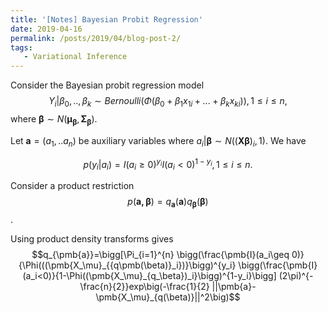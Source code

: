 ```yaml
---
title: '[Notes] Bayesian Probit Regression'
date: 2019-04-16
permalink: /posts/2019/04/blog-post-2/
tags:
   - Variational Inference
---
```


Consider the Bayesian probit regression model 
$$
Y_i|\beta_0,..,\beta_k \sim Bernoulli(\Phi(\beta_0+\beta_1x_{1i}+...+\beta_kx_{ki})), 1\leq i\leq n,
$$
where $\pmb{\beta}\sim N(\pmb{\mu_{\beta}},\pmb{\Sigma_{\beta}}).$

Let $\pmb{a}=(a_1,..a_n)$ be auxiliary variables where $a_i|\pmb{\beta} \sim N((\pmb{X\beta})_i,1)$. We have

$$p(y_i|a_i)= I(a_i\geq 0)^{y_i}I(a_i<0)^{1-y_i}, 1 \leq i  \leq n.$$

Consider a product restriction $$p(\pmb{a,\beta})=q_{\pmb{a}}(\pmb{a})q_{\pmb{\beta}}(\pmb{\beta})$$.

Using product density transforms gives $$q_{\pmb{a}}=\bigg[\Pi_{i=1}^{n} \bigg(\frac{\pmb{I}(a_i\geq 0)}{\Phi(((\pmb{X_\mu}_{{q\pmb(\beta)}_i})}\bigg)^{y_i}
\bigg(\frac{\pmb{I}(a_i<0)}{1-\Phi((\pmb{X_\mu}_{q_\beta})_i}\bigg)^{1-y_i}\bigg]
(2\pi)^{-\frac{n}{2}}exp\big(-\frac{1}{2} ||\pmb{a}-\pmb{X_\mu}_{q(\beta)}||^2\big)$$
